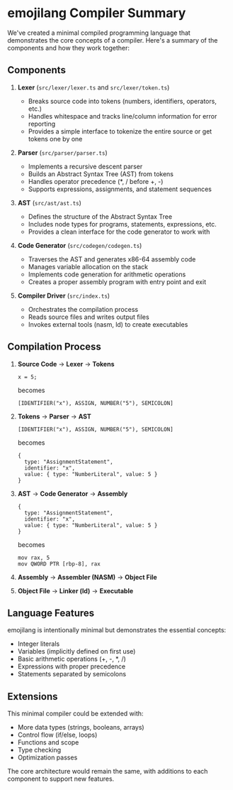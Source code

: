 # emojilang Compiler Summary

We've created a minimal compiled programming language that demonstrates the core concepts of a compiler. Here's a summary of the components and how they work together:

## Components

1. **Lexer** (`src/lexer/lexer.ts` and `src/lexer/token.ts`)

   - Breaks source code into tokens (numbers, identifiers, operators, etc.)
   - Handles whitespace and tracks line/column information for error reporting
   - Provides a simple interface to tokenize the entire source or get tokens one by one

2. **Parser** (`src/parser/parser.ts`)

   - Implements a recursive descent parser
   - Builds an Abstract Syntax Tree (AST) from tokens
   - Handles operator precedence (\*, / before +, -)
   - Supports expressions, assignments, and statement sequences

3. **AST** (`src/ast/ast.ts`)

   - Defines the structure of the Abstract Syntax Tree
   - Includes node types for programs, statements, expressions, etc.
   - Provides a clean interface for the code generator to work with

4. **Code Generator** (`src/codegen/codegen.ts`)

   - Traverses the AST and generates x86-64 assembly code
   - Manages variable allocation on the stack
   - Implements code generation for arithmetic operations
   - Creates a proper assembly program with entry point and exit

5. **Compiler Driver** (`src/index.ts`)
   - Orchestrates the compilation process
   - Reads source files and writes output files
   - Invokes external tools (nasm, ld) to create executables

## Compilation Process

1. **Source Code** → **Lexer** → **Tokens**

   ```
   x = 5;
   ```

   becomes

   ```
   [IDENTIFIER("x"), ASSIGN, NUMBER("5"), SEMICOLON]
   ```

2. **Tokens** → **Parser** → **AST**

   ```
   [IDENTIFIER("x"), ASSIGN, NUMBER("5"), SEMICOLON]
   ```

   becomes

   ```
   {
     type: "AssignmentStatement",
     identifier: "x",
     value: { type: "NumberLiteral", value: 5 }
   }
   ```

3. **AST** → **Code Generator** → **Assembly**

   ```
   {
     type: "AssignmentStatement",
     identifier: "x",
     value: { type: "NumberLiteral", value: 5 }
   }
   ```

   becomes

   ```
   mov rax, 5
   mov QWORD PTR [rbp-8], rax
   ```

4. **Assembly** → **Assembler (NASM)** → **Object File**
5. **Object File** → **Linker (ld)** → **Executable**

## Language Features

emojilang is intentionally minimal but demonstrates the essential concepts:

- Integer literals
- Variables (implicitly defined on first use)
- Basic arithmetic operations (+, -, \*, /)
- Expressions with proper precedence
- Statements separated by semicolons

## Extensions

This minimal compiler could be extended with:

- More data types (strings, booleans, arrays)
- Control flow (if/else, loops)
- Functions and scope
- Type checking
- Optimization passes

The core architecture would remain the same, with additions to each component to support new features.
